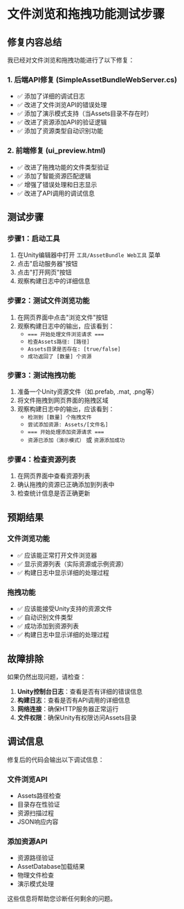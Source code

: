 # 文件浏览和拖拽功能测试步骤

## 修复内容总结

我已经对文件浏览和拖拽功能进行了以下修复：

### 1. 后端API修复 (SimpleAssetBundleWebServer.cs)
- ✅ 添加了详细的调试日志
- ✅ 改进了文件浏览API的错误处理
- ✅ 添加了演示模式支持（当Assets目录不存在时）
- ✅ 改进了资源添加API的验证逻辑
- ✅ 添加了资源类型自动识别功能

### 2. 前端修复 (ui_preview.html)
- ✅ 改进了拖拽功能的文件类型验证
- ✅ 添加了智能资源匹配逻辑
- ✅ 增强了错误处理和日志显示
- ✅ 改进了API调用的调试信息

## 测试步骤

### 步骤1：启动工具
1. 在Unity编辑器中打开 `工具/AssetBundle Web工具` 菜单
2. 点击"启动服务器"按钮
3. 点击"打开网页"按钮
4. 观察构建日志中的详细信息

### 步骤2：测试文件浏览功能
1. 在网页界面中点击"浏览文件"按钮
2. 观察构建日志中的输出，应该看到：
   - `=== 开始处理文件浏览请求 ===`
   - `检查Assets路径: [路径]`
   - `Assets目录是否存在: [true/false]`
   - `成功返回了 [数量] 个资源`

### 步骤3：测试拖拽功能
1. 准备一个Unity资源文件（如.prefab, .mat, .png等）
2. 将文件拖拽到网页界面的拖拽区域
3. 观察构建日志中的输出，应该看到：
   - `检测到 [数量] 个拖拽文件`
   - `尝试添加资源: Assets/[文件名]`
   - `=== 开始处理添加资源请求 ===`
   - `资源已添加（演示模式）` 或 `资源添加成功`

### 步骤4：检查资源列表
1. 在网页界面中查看资源列表
2. 确认拖拽的资源已正确添加到列表中
3. 检查统计信息是否正确更新

## 预期结果

### 文件浏览功能
- ✅ 应该能正常打开文件浏览器
- ✅ 显示资源列表（实际资源或示例资源）
- ✅ 构建日志中显示详细的处理过程

### 拖拽功能
- ✅ 应该能接受Unity支持的资源文件
- ✅ 自动识别文件类型
- ✅ 成功添加到资源列表
- ✅ 构建日志中显示详细的处理过程

## 故障排除

如果仍然出现问题，请检查：

1. **Unity控制台日志**：查看是否有详细的错误信息
2. **构建日志**：查看是否有API调用的详细信息
3. **网络连接**：确保HTTP服务器正常运行
4. **文件权限**：确保Unity有权限访问Assets目录

## 调试信息

修复后的代码会输出以下调试信息：

### 文件浏览API
- Assets路径检查
- 目录存在性验证
- 资源扫描过程
- JSON响应内容

### 添加资源API
- 资源路径验证
- AssetDatabase加载结果
- 物理文件检查
- 演示模式处理

这些信息将帮助您诊断任何剩余的问题。
